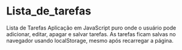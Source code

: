 # Lista_de_tarefas
 Lista de Tarefas Aplicação em JavaScript puro onde o usuário pode adicionar, editar, apagar e salvar tarefas. As tarefas ficam salvas no navegador usando localStorage, mesmo após recarregar a página.
